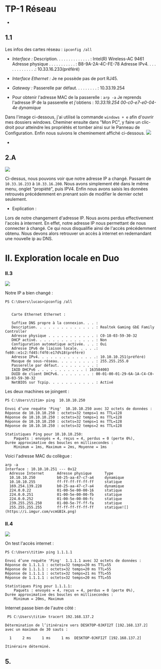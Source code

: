 # TP-1 Réseau 
-
## 1.1
Les infos des cartes réseau :
`ipconfig /all`
 - *Interface :*
   Description. . . . . . . . . . . . . . : Intel(R) Wireless-AC 9461
   Adresse physique . . . . . . . . . . . : B8-9A-2A-4C-FE-78
   Adresse IPv4. . . . . . . . . . . . . .: 10.33.16.233(préféré)
 - *Interface Ethernet :* 
    Je ne possède pas de port RJ45.
 - *Gateway :* 
    Passerelle par défaut. . . . . . . . . : 10.33.19.254

  - Pour obtenir l'adresse MAC de la passerelle :
    `arp -a`
Je reprends l'adresse IP de la passerelle et j'obtiens :
*10.33.19.254          00-c0-e7-e0-04-4e     dynamique*

Dans l'image ci-dessous, j'ai utilisé la commande `windows + e` afin d'ouvrir mes dossiers windows. Cheminer ensuite dans "Mon PC", y faire un clic-droit pour atteindre les propriétés et tomber ainsi sur le Panneau de Configuration. Enfin nous suivons le cheminement affiché ci-dessous.
![](https://i.imgur.com/z7BRR1y.png)

-

## 2.A

 ![](https://i.imgur.com/9apvEuZ.png)

Ci-dessus, nous pouvons voir que notre adresse IP a changé. Passant de `10.33.16.233` à `10.33.16.200`. 
Nous avons simplement été dans le même menu, onglet "propiété", puis IPV4. Enfin nous avons saisis les données retrouvés précédemment en prenant soin de modifier le dernier octet seulement.

- Explication :

Lors de notre changement d'adresse IP. Nous avons perdus effectivement l'accès à internent. En effet, notre adresse IP nous permettant de nous connecter à changé. Ce qui nous disqualifie ainsi de l'accès précédemment obtenu. Nous devons alors retrouver un accès à internet en redemandant une nouvelle ip au DNS. 

# II. Exploration locale en Duo 

### II.3 

![](https://i.imgur.com/kzkce6n.png)

Notre IP a bien changé : 

```
PS C:\Users\lucas>ipconfig /all
  
   
   Carte Ethernet Ethernet :

   Suffixe DNS propre à la connexion. . . :
   Description. . . . . . . . . . . . . . : Realtek Gaming GbE Family Controller
   Adresse physique . . . . . . . . . . . : C0-18-03-59-30-32
   DHCP activé. . . . . . . . . . . . . . : Non
   Configuration automatique activée. . . : Oui
   Adresse IPv6 de liaison locale. . . . .: fe80::e1c2:fd45:f4f0:e17d%18(préféré)
   Adresse IPv4. . . . . . . . . . . . . .: 10.10.10.251(préféré)
   Masque de sous-réseau. . . . . . . . . : 255.255.255.0
   Passerelle par défaut. . . . . . . . . :
   IAID DHCPv6 . . . . . . . . . . . : 163584003
   DUID de client DHCPv6. . . . . . . . : 00-01-00-01-29-6A-1A-C4-C0-18-03-59-30-32
   NetBIOS sur Tcpip. . . . . . . . . . . : Activé
```
   
Les deux machines se joingent : 

``` 
PS C:\Users\titim> ping  10.10.10.250

Envoi d’une requête 'Ping'  10.10.10.250 avec 32 octets de données :
Réponse de 10.10.10.250 : octets=32 temps=1 ms TTL=128
Réponse de 10.10.10.250 : octets=32 temps=1 ms TTL=128
Réponse de 10.10.10.250 : octets=32 temps=1 ms TTL=128
Réponse de 10.10.10.250 : octets=32 temps=2 ms TTL=128

Statistiques Ping pour 10.10.10.250:
    Paquets : envoyés = 4, reçus = 4, perdus = 0 (perte 0%),
Durée approximative des boucles en millisecondes :
    Minimum = 1ms, Maximum = 2ms, Moyenne = 1ms
```

Voici l'adresse MAC du collègue : 

``` 
arp -a
Interface : 10.10.10.251 --- 0x12
  Adresse Internet      Adresse physique      Type
  10.10.10.250          b0-25-aa-47-c7-a4     dynamique
  10.10.10.255          ff-ff-ff-ff-ff-ff     statique
  169.254.139.228       b0-25-aa-47-c7-a4     dynamique
  224.0.0.22            01-00-5e-00-00-16     statique
  224.0.0.251           01-00-5e-00-00-fb     statique
  224.0.0.252           01-00-5e-00-00-fc     statique
  239.255.255.250       01-00-5e-7f-ff-fa     statique
  255.255.255.255       ff-ff-ff-ff-ff-ff     statique![](https://i.imgur.com/vcmGB1k.png)
```

### II.4 

![](https://i.imgur.com/GbI9iFF.png)

On test l'accès internet : 
```
PS C:\Users\titim> ping 1.1.1.1

Envoi d’une requête 'Ping'  1.1.1.1 avec 32 octets de données :
Réponse de 1.1.1.1 : octets=32 temps=20 ms TTL=55
Réponse de 1.1.1.1 : octets=32 temps=20 ms TTL=55
Réponse de 1.1.1.1 : octets=32 temps=21 ms TTL=55
Réponse de 1.1.1.1 : octets=32 temps=20 ms TTL=55

Statistiques Ping pour 1.1.1.1:
    Paquets : envoyés = 4, reçus = 4, perdus = 0 (perte 0%),
Durée approximative des boucles en millisecondes :
    Minimum = 20ms, Maximum
```

Internet passe bien de l'autre côté : 

````
 PS C:\Users\titim> tracert 192.168.137.2

Détermination de l’itinéraire vers DESKTOP-0JKFI2T [192.168.137.2]
avec un maximum de 30 sauts :

  1     2 ms     1 ms     1 ms  DESKTOP-0JKFI2T [192.168.137.2]

Itinéraire déterminé.
````

## 5. 